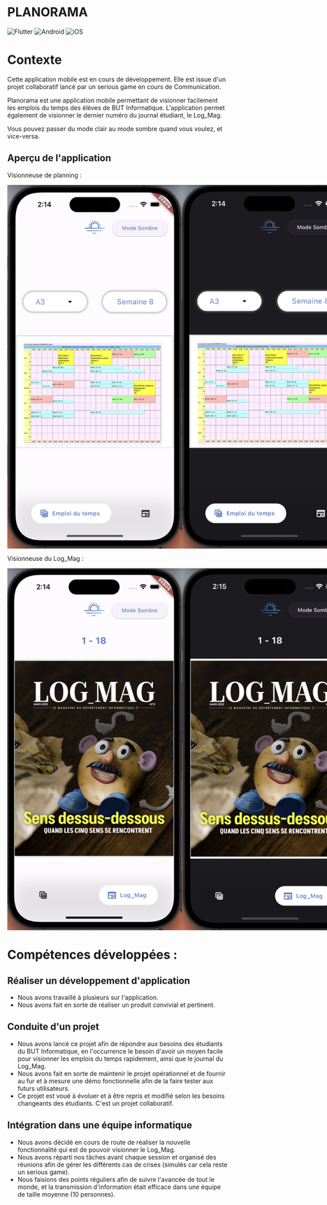 # PLANORAMA
![Flutter](https://img.shields.io/badge/Flutter-%2302569B.svg?style=for-the-badge&logo=Flutter&logoColor=white) ![Android](https://img.shields.io/badge/Android-3DDC84?style=for-the-badge&logo=android&logoColor=white) ![iOS](https://img.shields.io/badge/iOS-000000?style=for-the-badge&logo=ios&logoColor=white)
# Contexte

Cette application mobile est en cours de développement. Elle est issue d'un projet collaboratif lancé par un serious game en cours de Communication.

Planorama est une application mobile permettant de visionner facilement les emplois du temps des élèves de BUT Informatique.
L'application permet également de visionner le dernier numéro du journal étudiant, le Log_Mag.

Vous pouvez passer du mode clair au mode sombre quand vous voulez, et vice-versa.

## Aperçu de l'application

Visionneuse de planning :


<div style="display: flex; justify-content: space-between;">
    <img src="https://github.com/coperency/edt_unilim/blob/dev/readme_images/screens/planning1.png" width="400">
    <img src="https://github.com/coperency/edt_unilim/blob/dev/readme_images/screens/planning2.png" width="400">
</div>

Visionneuse du Log_Mag :

<div style="display: flex; justify-content: space-between;">
    <img src="https://github.com/coperency/edt_unilim/blob/dev/readme_images/screens/mag1.png" width="400">
    <img src="https://github.com/coperency/edt_unilim/blob/dev/readme_images/screens/mag2.png" width="400">
</div>

# Compétences développées :

## Réaliser un développement d'application
- Nous avons travaillé à plusieurs sur l'application.
- Nous avons fait en sorte de réaliser un produit convivial et pertinent.

## Conduite d'un projet
- Nous avons lancé ce projet afin de répondre aux besoins des étudiants du BUT Informatique, en l'occurrence le besoin d'avoir un moyen facile pour visionner les emplois du temps rapidement, ainsi que le journal du Log_Mag.
- Nous avons fait en sorte de maintenir le projet opérationnel et de fournir au fur et à mesure une démo fonctionnelle afin de la faire tester aux futurs utilisateurs.
- Ce projet est voué à évoluer et à être repris et modifié selon les besoins changeants des étudiants. C'est un projet collaboratif.

## Intégration dans une équipe informatique
- Nous avons décidé en cours de route de réaliser la nouvelle fonctionnalité qui est de pouvoir visionner le Log_Mag.
- Nous avons réparti nos tâches avant chaque session et organisé des réunions afin de gérer les différents cas de crises (simulés car cela reste un serious game).
- Nous faisions des points réguliers afin de suivre l'avancée de tout le monde, et la transmission d'information était efficace dans une équipe de taille moyenne (10 personnes).

